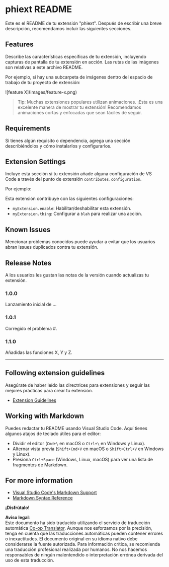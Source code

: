 <!--
CO_OP_TRANSLATOR_METADATA:
{
  "original_hash": "63e2d8f5b452d7842ae393f19ad812c5",
  "translation_date": "2025-05-07T10:12:51+00:00",
  "source_file": "code/09.UpdateSamples/Aug/vscode/phiext/README.md",
  "language_code": "es"
}
-->
# phiext README

Este es el README de tu extensión "phiext". Después de escribir una breve descripción, recomendamos incluir las siguientes secciones.

## Features

Describe las características específicas de tu extensión, incluyendo capturas de pantalla de tu extensión en acción. Las rutas de las imágenes son relativas a este archivo README.

Por ejemplo, si hay una subcarpeta de imágenes dentro del espacio de trabajo de tu proyecto de extensión:

\!\[feature X\]\(images/feature-x.png\)

> Tip: Muchas extensiones populares utilizan animaciones. ¡Esta es una excelente manera de mostrar tu extensión! Recomendamos animaciones cortas y enfocadas que sean fáciles de seguir.

## Requirements

Si tienes algún requisito o dependencia, agrega una sección describiéndolos y cómo instalarlos y configurarlos.

## Extension Settings

Incluye esta sección si tu extensión añade alguna configuración de VS Code a través del punto de extensión `contributes.configuration`.

Por ejemplo:

Esta extensión contribuye con las siguientes configuraciones:

* `myExtension.enable`: Habilitar/deshabilitar esta extensión.
* `myExtension.thing`: Configurar a `blah` para realizar una acción.

## Known Issues

Mencionar problemas conocidos puede ayudar a evitar que los usuarios abran issues duplicados contra tu extensión.

## Release Notes

A los usuarios les gustan las notas de la versión cuando actualizas tu extensión.

### 1.0.0

Lanzamiento inicial de ...

### 1.0.1

Corregido el problema #.

### 1.1.0

Añadidas las funciones X, Y y Z.

---

## Following extension guidelines

Asegúrate de haber leído las directrices para extensiones y seguir las mejores prácticas para crear tu extensión.

* [Extension Guidelines](https://code.visualstudio.com/api/references/extension-guidelines)

## Working with Markdown

Puedes redactar tu README usando Visual Studio Code. Aquí tienes algunos atajos de teclado útiles para el editor:

* Dividir el editor (`Cmd+\` en macOS o `Ctrl+\` en Windows y Linux).
* Alternar vista previa (`Shift+Cmd+V` en macOS o `Shift+Ctrl+V` en Windows y Linux).
* Presiona `Ctrl+Space` (Windows, Linux, macOS) para ver una lista de fragmentos de Markdown.

## For more information

* [Visual Studio Code's Markdown Support](http://code.visualstudio.com/docs/languages/markdown)
* [Markdown Syntax Reference](https://help.github.com/articles/markdown-basics/)

**¡Disfrútalo!**

**Aviso legal**:  
Este documento ha sido traducido utilizando el servicio de traducción automática [Co-op Translator](https://github.com/Azure/co-op-translator). Aunque nos esforzamos por la precisión, tenga en cuenta que las traducciones automáticas pueden contener errores o inexactitudes. El documento original en su idioma nativo debe considerarse la fuente autorizada. Para información crítica, se recomienda una traducción profesional realizada por humanos. No nos hacemos responsables de ningún malentendido o interpretación errónea derivada del uso de esta traducción.